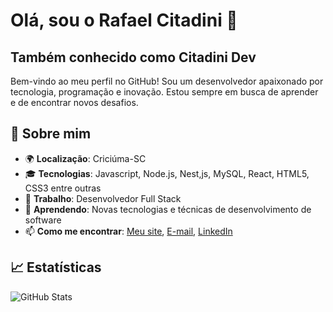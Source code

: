 # Olá, sou o Rafael Citadini 👋
## Também conhecido como Citadini Dev 

Bem-vindo ao meu perfil no GitHub! Sou um desenvolvedor apaixonado por tecnologia, programação e inovação. Estou sempre em busca de aprender e de encontrar novos desafios.

## 🚀 Sobre mim

- 🌍 **Localização**: Criciúma-SC
- 🎓 **Tecnologias**: Javascript, Node.js, Nest,js, MySQL, React, HTML5, CSS3 entre outras
- 💼 **Trabalho**: Desenvolvedor Full Stack
- 🌱 **Aprendendo**: Novas tecnologias e técnicas de desenvolvimento de software
- 📫 **Como me encontrar**: [Meu site](https://citadini.dev), [E-mail](mailto:rafaelmcitadini@gmail.com), [LinkedIn](https://linkedin.com/in/rafael-citadini)

## 📈 Estatísticas

![GitHub Stats](https://github-readme-stats.vercel.app/api?username=citadinidev&show_icons=true&hide_title=true&count_private=true&hide=prs)


